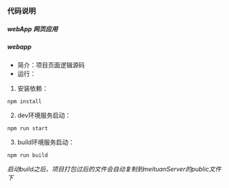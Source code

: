 ### 代码说明
##### webApp  网页应用


##### webapp
* 简介：项目页面逻辑源码
* 运行：


1. 安装依赖：
```
npm install
```


2. dev环境服务启动：
```
npm run start
```

3. build环境服务启动：
```
npm run build
```
*启动build之后，项目打包过后的文件会自动复制到meituanServer的public文件下*